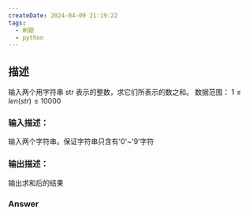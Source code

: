 ```yaml
---
createDate: 2024-04-09 21:19:22
tags:
  - 刷题
  - python
---
```

## 描述
输入两个用字符串 str 表示的整数，求它们所表示的数之和。
数据范围： $1≤len(str)≤10000$ 
### 输入描述：
输入两个字符串。保证字符串只含有'0'~'9'字符
### 输出描述：
输出求和后的结果
### Answer
